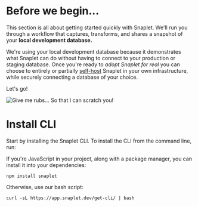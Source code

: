 # Before we begin...

This section is all about getting started quickly with Snaplet.
We'll run you through a workflow that captures, transforms, and shares a snapshot of your **local development database.**

We're using your local development database because it demonstrates what Snaplet can do without having to connect to your production or staging database. Once you're ready to _adopt Snaplet for real_ you can choose to entirely or partially [self-host](/guides/self-hosting) Snaplet in your own infrastructure, while securely connecting a database of your choice.

Let's go!

<div style={{textAlign: 'center'}}>

![Give me rubs... So that I can scratch you!](/img/snaplet-playing.svg)

</div>

# Install CLI

Start by installing the Snaplet CLI. To install the CLI from the command line, run:

If you're JavaScript in your project, along with a package manager, you can install it into your dependencies:

```
npm install snaplet
```

Otherwise, use our bash script:

```terminal
curl -sL https://app.snaplet.dev/get-cli/ | bash
```


